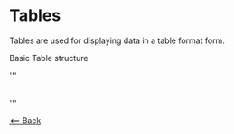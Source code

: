 # Tables

Tables are used for displaying data in a table format form.

Basic Table structure

'''<table> </table>'''

[<== Back](README.md)
